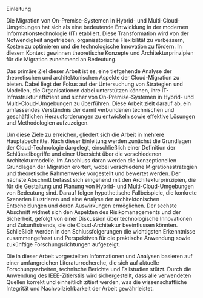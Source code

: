 Einleitung

Die Migration von On-Premise-Systemen in Hybrid- und Multi-Cloud-Umgebungen hat sich als eine bedeutende Entwicklung in der modernen Informationstechnologie (IT) etabliert. Diese Transformation wird von der Notwendigkeit angetrieben, organisatorische Flexibilität zu verbessern, Kosten zu optimieren und die technologische Innovation zu fördern. In diesem Kontext gewinnen theoretische Konzepte und Architekturprinzipien für die Migration zunehmend an Bedeutung.

Das primäre Ziel dieser Arbeit ist es, eine tiefgehende Analyse der theoretischen und architektonischen Aspekte der Cloud-Migration zu bieten. Dabei liegt der Fokus auf der Untersuchung von Strategien und Modellen, die Organisationen dabei unterstützen können, ihre IT-Infrastruktur effizient und sicher von On-Premise-Systemen in Hybrid- und Multi-Cloud-Umgebungen zu überführen. Diese Arbeit zielt darauf ab, ein umfassendes Verständnis der damit verbundenen technischen und geschäftlichen Herausforderungen zu entwickeln sowie effektive Lösungen und Methodologien aufzuzeigen.

Um diese Ziele zu erreichen, gliedert sich die Arbeit in mehrere Hauptabschnitte. Nach dieser Einleitung werden zunächst die Grundlagen der Cloud-Technologie dargelegt, einschließlich einer Definition der Schlüsselbegriffe und einer Übersicht über die verschiedenen Architekturmodelle. Im Anschluss daran werden die konzeptionellen Grundlagen der Migration erörtert, wobei verschiedene Migrationsstrategien und theoretische Rahmenwerke vorgestellt und bewertet werden. Der nächste Abschnitt befasst sich eingehend mit den Architekturprinzipien, die für die Gestaltung und Planung von Hybrid- und Multi-Cloud-Umgebungen von Bedeutung sind. Darauf folgen hypothetische Fallbeispiele, die konkrete Szenarien illustrieren und eine Analyse der architektonischen Entscheidungen und deren Auswirkungen ermöglichen. Der sechste Abschnitt widmet sich den Aspekten des Risikomanagements und der Sicherheit, gefolgt von einer Diskussion über technologische Innovationen und Zukunftstrends, die die Cloud-Architektur beeinflussen könnten. Schließlich werden in den Schlussfolgerungen die wichtigsten Erkenntnisse zusammengefasst und Perspektiven für die praktische Anwendung sowie zukünftige Forschungsrichtungen aufgezeigt.

Die in dieser Arbeit vorgestellten Informationen und Analysen basieren auf einer umfangreichen Literaturrecherche, die sich auf aktuelle Forschungsarbeiten, technische Berichte und Fallstudien stützt. Durch die Anwendung des IEEE-Zitierstils wird sichergestellt, dass alle verwendeten Quellen korrekt und einheitlich zitiert werden, was die wissenschaftliche Integrität und Nachvollziehbarkeit der Arbeit gewährleistet.
